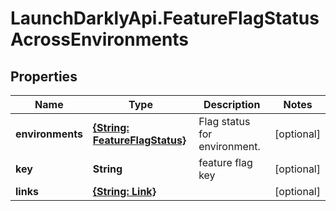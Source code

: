 # LaunchDarklyApi.FeatureFlagStatusAcrossEnvironments

## Properties

Name | Type | Description | Notes
------------ | ------------- | ------------- | -------------
**environments** | [**{String: FeatureFlagStatus}**](FeatureFlagStatus.md) | Flag status for environment. | [optional] 
**key** | **String** | feature flag key | [optional] 
**links** | [**{String: Link}**](Link.md) |  | [optional] 


